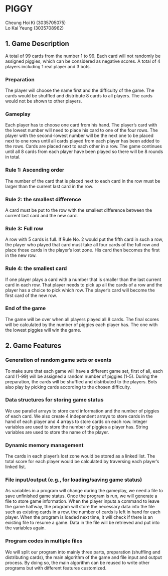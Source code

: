 # PIGGY
 
 
Cheung Hoi Ki (3035705075) <br/>
Lo Kai Yeung (3035708962)
 
 
 
## 1. Game Description
 
A total of 99 cards from the number 1 to 99. Each card will not randomly be assigned piggies, which can be considered as negative scores. A total of 4 players including 1 real player and 3 bots. 
 
 
### Preparation
 
The player will choose the name first and the difficulty of the game. The cards would be shuffled and distribute 8 cards to all players. The cards would not be shown to other players.
 
 
### Gameplay
 
Each player has to choose one card from his hand. The player’s card with the lowest number will need to place his card to one of the four rows. The player with the second-lowest number will be the next one to be placed next to one rows until all cards played from each player has been added to the rows. Cards are placed next to each other in a row. The game continues until all 8 cards from each player have been played so there will be 8 rounds in total.
 
 
### Rule 1: Ascending order
 
The number of the card that is placed next to each card in the row must be larger than the current last card in the row.
 
 
### Rule  2: the smallest difference
 
A card must be put to the row with the smallest difference between the current last card and the new card.
 
### Rule  3: Full row
 
A row with 5 cards is full. If Rule No. 2 would put the fifth card in such a row, the player who played that card must take all four cards of the full row and place those cards in the player’s lost zone. His card then becomes the first in the new row.
 
 
### Rule 4: the smallest card
 
If one player plays a card with a number that is smaller than the last current card in each row. That player needs to pick up all the cards of a row and the player has a choice to pick which row. The player’s card will become the first card of the new row.
 
 
### End of the game
 
The game will be over when all players played all 8 cards. The final scores will be calculated by the number of piggies each player has. The one with the lowest piggies will win the game.



## 2. Game Features

### Generation of random game sets or events
To make sure that each game will have a different game set, first of all, each card (1-99) will be assigned a random number of piggies (1-5). During the preparation, the cards will be shuffled and distributed to the players. Bots also play by picking cards according to the chosen difficulty. 
 
 
### Data structures for storing game status
We use parallel arrays to store card information and the number of piggies of each card. We also create 4 independent arrays to store cards in the hand of each player and 4 arrays to store cards on each row. Integer variables are used to store the number of piggies a player has. String variables are used to store the name of the player.
 
 
### Dynamic memory management
The cards in each player’s lost zone would be stored as a linked list. The total score for each player would be calculated by traversing each player’s linked list.
 
 
### File input/output (e.g., for loading/saving game status)
As variables in a program will change during the gameplay, we need a file to save unfinished game status. Once the program is run, we will generate a file to store game information. When the player inputs a command to leave the game halfway, the program will store the necessary data into the file such as existing cards in a row, the number of cards is left in hand for each player. When the program is loaded next time, it will check if there is an existing file to resume a game. Data in the file will be retrieved and put into the variables again.
 
 
### Program codes in multiple files
We will split our program into mainly three parts, preparation (shuffling and distributing cards), the main algorithm of the game and file input and output process. By doing so, the main algorithm can be reused to write other programs but with different features customized. 

